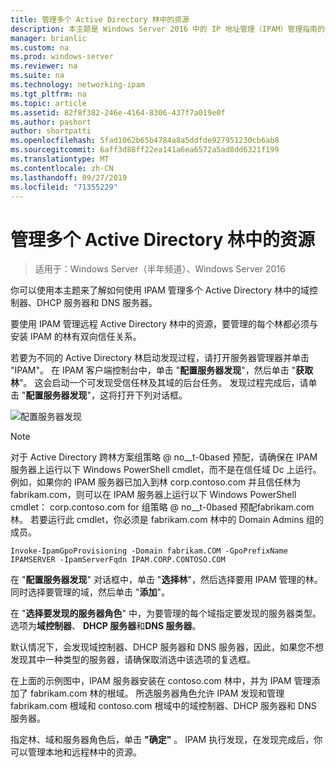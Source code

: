 ```yaml
---
title: 管理多个 Active Directory 林中的资源
description: 本主题是 Windows Server 2016 中的 IP 地址管理（IPAM）管理指南的一部分。
manager: brianlic
ms.custom: na
ms.prod: windows-server
ms.reviewer: na
ms.suite: na
ms.technology: networking-ipam
ms.tgt_pltfrm: na
ms.topic: article
ms.assetid: 82f8f382-246e-4164-8306-437f7a019e0f
ms.author: pashort
author: shortpatti
ms.openlocfilehash: 5fad1062b65b4784a8a5ddfde927951230cb6ab8
ms.sourcegitcommit: 6aff3d88ff22ea141a6ea6572a5ad8dd6321f199
ms.translationtype: MT
ms.contentlocale: zh-CN
ms.lasthandoff: 09/27/2019
ms.locfileid: "71355229"
---
```

# <a name="manage-resources-in-multiple-active-directory-forests"></a>管理多个 Active Directory 林中的资源

>适用于：Windows Server（半年频道）、Windows Server 2016

你可以使用本主题来了解如何使用 IPAM 管理多个 Active Directory 林中的域控制器、DHCP 服务器和 DNS 服务器。  
  
要使用 IPAM 管理远程 Active Directory 林中的资源，要管理的每个林都必须与安装 IPAM 的林有双向信任关系。  
  
若要为不同的 Active Directory 林启动发现过程，请打开服务器管理器并单击 "IPAM"。 在 IPAM 客户端控制台中，单击 "**配置服务器发现**"，然后单击 "**获取林**"。 这会启动一个可发现受信任林及其域的后台任务。 发现过程完成后，请单击 "**配置服务器发现**"，这将打开下列对话框。  
  
![配置服务器发现](../../media/Manage-Resources-in-Multiple-Active-Directory-Forests/ipam_serverdiscovery.jpg)  

>[!NOTE]
>对于 Active Directory 跨林方案组策略 @ no__t-0based 预配，请确保在 IPAM 服务器上运行以下 Windows PowerShell cmdlet，而不是在信任域 Dc 上运行。 例如，如果你的 IPAM 服务器已加入到林 corp.contoso.com 并且信任林为 fabrikam.com，则可以在 IPAM 服务器上运行以下 Windows PowerShell cmdlet： corp.contoso.com for 组策略 @ no__t-0based 预配fabrikam.com 林。 若要运行此 cmdlet，你必须是 fabrikam.com 林中的 Domain Admins 组的成员。

    
    Invoke-IpamGpoProvisioning -Domain fabrikam.COM -GpoPrefixName IPAMSERVER -IpamServerFqdn IPAM.CORP.CONTOSO.COM
    

在 "**配置服务器发现**" 对话框中，单击 "**选择林**"，然后选择要用 IPAM 管理的林。 同时选择要管理的域，然后单击 "**添加**"。

在 "**选择要发现的服务器角色**" 中，为要管理的每个域指定要发现的服务器类型。 选项为**域控制器**、 **DHCP 服务器**和**DNS 服务器**。

默认情况下，会发现域控制器、DHCP 服务器和 DNS 服务器，因此，如果您不想发现其中一种类型的服务器，请确保取消选中该选项的复选框。

在上面的示例图中，IPAM 服务器安装在 contoso.com 林中，并为 IPAM 管理添加了 fabrikam.com 林的根域。 所选服务器角色允许 IPAM 发现和管理 fabrikam.com 根域和 contoso.com 根域中的域控制器、DHCP 服务器和 DNS 服务器。

指定林、域和服务器角色后，单击 **"确定"** 。 IPAM 执行发现，在发现完成后，你可以管理本地和远程林中的资源。
